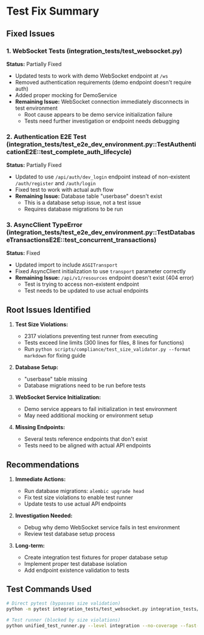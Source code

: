 # Test Fix Summary

## Fixed Issues

### 1. WebSocket Tests (integration_tests/test_websocket.py)
**Status:** Partially Fixed
- Updated tests to work with demo WebSocket endpoint at `/ws`
- Removed authentication requirements (demo endpoint doesn't require auth)
- Added proper mocking for DemoService
- **Remaining Issue:** WebSocket connection immediately disconnects in test environment
  - Root cause appears to be demo service initialization failure
  - Tests need further investigation or endpoint needs debugging

### 2. Authentication E2E Test (integration_tests/test_e2e_dev_environment.py::TestAuthenticationE2E::test_complete_auth_lifecycle)
**Status:** Partially Fixed
- Updated to use `/api/auth/dev_login` endpoint instead of non-existent `/auth/register` and `/auth/login`
- Fixed test to work with actual auth flow
- **Remaining Issue:** Database table "userbase" doesn't exist
  - This is a database setup issue, not a test issue
  - Requires database migrations to be run

### 3. AsyncClient TypeError (integration_tests/test_e2e_dev_environment.py::TestDatabaseTransactionsE2E::test_concurrent_transactions)
**Status:** Fixed
- Updated import to include `ASGITransport`
- Fixed AsyncClient initialization to use `transport` parameter correctly
- **Remaining Issue:** `/api/v1/resources` endpoint doesn't exist (404 error)
  - Test is trying to access non-existent endpoint
  - Test needs to be updated to use actual endpoints

## Root Issues Identified

1. **Test Size Violations:** 
   - 2317 violations preventing test runner from executing
   - Tests exceed line limits (300 lines for files, 8 lines for functions)
   - Run `python scripts/compliance/test_size_validator.py --format markdown` for fixing guide

2. **Database Setup:**
   - "userbase" table missing
   - Database migrations need to be run before tests

3. **WebSocket Service Initialization:**
   - Demo service appears to fail initialization in test environment
   - May need additional mocking or environment setup

4. **Missing Endpoints:**
   - Several tests reference endpoints that don't exist
   - Tests need to be aligned with actual API endpoints

## Recommendations

1. **Immediate Actions:**
   - Run database migrations: `alembic upgrade head`
   - Fix test size violations to enable test runner
   - Update tests to use actual API endpoints

2. **Investigation Needed:**
   - Debug why demo WebSocket service fails in test environment
   - Review test database setup process

3. **Long-term:**
   - Create integration test fixtures for proper database setup
   - Implement proper test database isolation
   - Add endpoint existence validation to tests

## Test Commands Used

```bash
# Direct pytest (bypasses size validation)
python -m pytest integration_tests/test_websocket.py integration_tests/test_e2e_dev_environment.py::TestAuthenticationE2E::test_complete_auth_lifecycle integration_tests/test_e2e_dev_environment.py::TestDatabaseTransactionsE2E::test_concurrent_transactions -v --tb=short

# Test runner (blocked by size violations)
python unified_test_runner.py --level integration --no-coverage --fast-fail
```